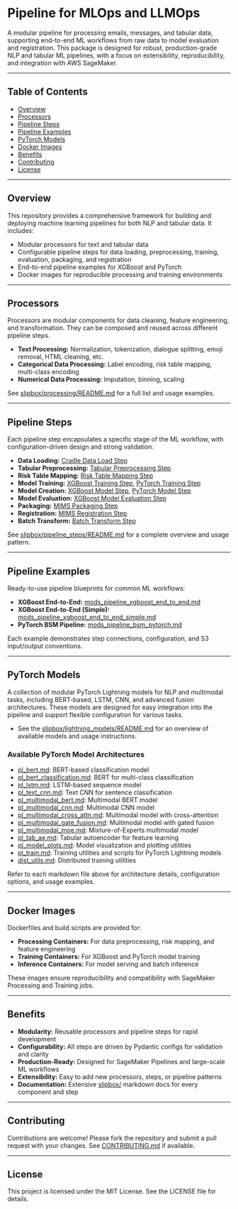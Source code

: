 # Pipeline for MLOps and LLMOps

A modular pipeline for processing emails, messages, and tabular data, supporting end-to-end ML workflows from raw data to model evaluation and registration. This package is designed for robust, production-grade NLP and tabular ML pipelines, with a focus on extensibility, reproducibility, and integration with AWS SageMaker.

---

## Table of Contents

- [Overview](#overview)
- [Processors](#processors)
- [Pipeline Steps](#pipeline-steps)
- [Pipeline Examples](#pipeline-examples)
- [PyTorch Models](#pytorch-models)
- [Docker Images](#docker-images)
- [Benefits](#benefits)
- [Contributing](#contributing)
- [License](#license)

---

## Overview

This repository provides a comprehensive framework for building and deploying machine learning pipelines for both NLP and tabular data. It includes:

- Modular processors for text and tabular data
- Configurable pipeline steps for data loading, preprocessing, training, evaluation, packaging, and registration
- End-to-end pipeline examples for XGBoost and PyTorch
- Docker images for reproducible processing and training environments

---

## Processors

Processors are modular components for data cleaning, feature engineering, and transformation. They can be composed and reused across different pipeline steps.

- **Text Processing:** Normalization, tokenization, dialogue splitting, emoji removal, HTML cleaning, etc.
- **Categorical Data Processing:** Label encoding, risk table mapping, multi-class encoding
- **Numerical Data Processing:** Imputation, binning, scaling

See [slipbox/processing/README.md](slipbox/processing/README.md) for a full list and usage examples.

---

## Pipeline Steps

Each pipeline step encapsulates a specific stage of the ML workflow, with configuration-driven design and strong validation.

- **Data Loading:** [Cradle Data Load Step](slipbox/pipeline_steps/data_load_step_cradle.md)
- **Tabular Preprocessing:** [Tabular Preprocessing Step](slipbox/pipeline_steps/tabular_preprocessing_step.md)
- **Risk Table Mapping:** [Risk Table Mapping Step](slipbox/pipeline_steps/risk_table_map_step.md)
- **Model Training:** [XGBoost Training Step](slipbox/pipeline_steps/training_step_xgboost.md), [PyTorch Training Step](slipbox/pipeline_steps/training_step_pytorch.md)
- **Model Creation:** [XGBoost Model Step](slipbox/pipeline_steps/model_step_xgboost.md), [PyTorch Model Step](slipbox/pipeline_steps/model_step_pytorch.md)
- **Model Evaluation:** [XGBoost Model Evaluation Step](slipbox/pipeline_steps/model_eval_step_xgboost.md)
- **Packaging:** [MIMS Packaging Step](slipbox/pipeline_steps/mims_packaging_step.md)
- **Registration:** [MIMS Registration Step](slipbox/pipeline_steps/mims_registration_step.md)
- **Batch Transform:** [Batch Transform Step](slipbox/pipeline_steps/batch_transform_step.md)

See [slipbox/pipeline_steps/README.md](slipbox/pipeline_steps/README.md) for a complete overview and usage pattern.

---

## Pipeline Examples

Ready-to-use pipeline blueprints for common ML workflows:

- **XGBoost End-to-End:** [mods_pipeline_xgboost_end_to_end.md](slipbox/pipeline_examples/mods_pipeline_xgboost_end_to_end.md)
- **XGBoost End-to-End (Simple):** [mods_pipeline_xgboost_end_to_end_simple.md](slipbox/pipeline_examples/mods_pipeline_xgboost_end_to_end_simple.md)
- **PyTorch BSM Pipeline:** [mods_pipeline_bsm_pytorch.md](slipbox/pipeline_examples/mods_pipeline_bsm_pytorch.md)

Each example demonstrates step connections, configuration, and S3 input/output conventions.

---

## PyTorch Models

A collection of modular PyTorch Lightning models for NLP and multimodal tasks, including BERT-based, LSTM, CNN, and advanced fusion architectures. These models are designed for easy integration into the pipeline and support flexible configuration for various tasks.

- See the [slipbox/lightning_models/README.md](slipbox/lightning_models/README.md) for an overview of available models and usage instructions.

### Available PyTorch Model Architectures

- [pl_bert.md](slipbox/lightning_models/pl_bert.md): BERT-based classification model
- [pl_bert_classification.md](slipbox/lightning_models/pl_bert_classification.md): BERT for multi-class classification
- [pl_lstm.md](slipbox/lightning_models/pl_lstm.md): LSTM-based sequence model
- [pl_text_cnn.md](slipbox/lightning_models/pl_text_cnn.md): Text CNN for sentence classification
- [pl_multimodal_bert.md](slipbox/lightning_models/pl_multimodal_bert.md): Multimodal BERT model
- [pl_multimodal_cnn.md](slipbox/lightning_models/pl_multimodal_cnn.md): Multimodal CNN model
- [pl_multimodal_cross_attn.md](slipbox/lightning_models/pl_multimodal_cross_attn.md): Multimodal model with cross-attention
- [pl_multimodal_gate_fusion.md](slipbox/lightning_models/pl_multimodal_gate_fusion.md): Multimodal model with gated fusion
- [pl_multimodal_moe.md](slipbox/lightning_models/pl_multimodal_moe.md): Mixture-of-Experts multimodal model
- [pl_tab_ae.md](slipbox/lightning_models/pl_tab_ae.md): Tabular autoencoder for feature learning
- [pl_model_plots.md](slipbox/lightning_models/pl_model_plots.md): Model visualization and plotting utilities
- [pl_train.md](slipbox/lightning_models/pl_train.md): Training utilities and scripts for PyTorch Lightning models
- [dist_utils.md](slipbox/lightning_models/dist_utils.md): Distributed training utilities

Refer to each markdown file above for architecture details, configuration options, and usage examples.

---

## Docker Images

Dockerfiles and build scripts are provided for:

- **Processing Containers:** For data preprocessing, risk mapping, and feature engineering
- **Training Containers:** For XGBoost and PyTorch model training
- **Inference Containers:** For model serving and batch inference

These images ensure reproducibility and compatibility with SageMaker Processing and Training jobs.

---

## Benefits

- **Modularity:** Reusable processors and pipeline steps for rapid development
- **Configurability:** All steps are driven by Pydantic configs for validation and clarity
- **Production-Ready:** Designed for SageMaker Pipelines and large-scale ML workflows
- **Extensibility:** Easy to add new processors, steps, or pipeline patterns
- **Documentation:** Extensive [slipbox/](slipbox/) markdown docs for every component and step

---

## Contributing

Contributions are welcome! Please fork the repository and submit a pull request with your changes. See [CONTRIBUTING.md](CONTRIBUTING.md) if available.

---

## License

This project is licensed under the MIT License. See the LICENSE file for details.
